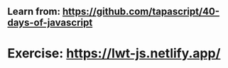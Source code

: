 ## Learn from: https://github.com/tapascript/40-days-of-javascript
# Exercise: https://lwt-js.netlify.app/